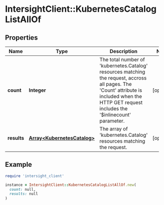 # IntersightClient::KubernetesCatalogListAllOf

## Properties

| Name | Type | Description | Notes |
| ---- | ---- | ----------- | ----- |
| **count** | **Integer** | The total number of &#39;kubernetes.Catalog&#39; resources matching the request, accross all pages. The &#39;Count&#39; attribute is included when the HTTP GET request includes the &#39;$inlinecount&#39; parameter. | [optional] |
| **results** | [**Array&lt;KubernetesCatalog&gt;**](KubernetesCatalog.md) | The array of &#39;kubernetes.Catalog&#39; resources matching the request. | [optional] |

## Example

```ruby
require 'intersight_client'

instance = IntersightClient::KubernetesCatalogListAllOf.new(
  count: null,
  results: null
)
```

